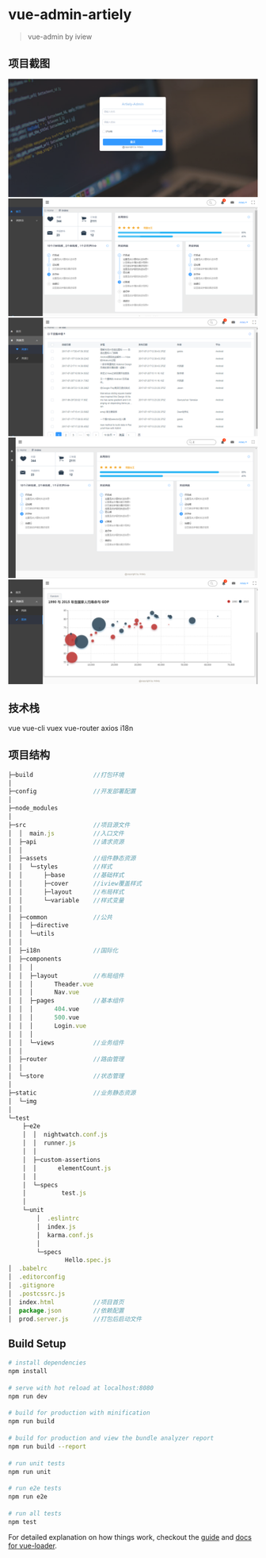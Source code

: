 # vue-admin-artiely

> vue-admin by iview
## 项目截图

![](login.png)
![](index.png)
![](list.png)
![](full.png)
![](chart.png)

## 技术栈
 vue 
 vue-cli
 vuex 
 vue-router 
 axios 
 i18n

## 项目结构
```javascript
├─build                 //打包环境
│      
├─config                //开发部署配置
│      
├─node_modules
│  
├─src                   //项目源文件
│  │  main.js           //入口文件       
│  ├─api                //请求资源
│  │      
│  ├─assets             //组件静态资源
│  │  └─styles          //样式
│  │      ├─base        //基础样式
│  │      ├─cover       //iview覆盖样式
│  │      ├─layout      //布局样式
│  │      └─variable    //样式变量
│  │              
│  ├─common             //公共
│  │  ├─directive       
│  │  └─utils           
│  │  
│  ├─i18n               //国际化             
│  ├─components     
│  │  │  
│  │  ├─layout          //布局组件
│  │  │      Theader.vue
│  │  │      Nav.vue
│  │  ├─pages           //基本组件
│  │  │      404.vue
│  │  │      500.vue
│  │  │      Login.vue
│  │  │      
│  │  └─views           //业务组件
│  │          
│  ├─router             //路由管理
│  │      
│  └─store              //状态管理
│              
├─static                //业务静态资源
│  └─img
│          
└─test
    ├─e2e
    │  │  nightwatch.conf.js
    │  │  runner.js
    │  │  
    │  ├─custom-assertions
    │  │      elementCount.js
    │  │      
    │  └─specs
    │          test.js
    │          
    └─unit
        │  .eslintrc
        │  index.js
        │  karma.conf.js
        │  
        └─specs
                Hello.spec.js
│  .babelrc
│  .editorconfig
│  .gitignore
│  .postcssrc.js
│  index.html           //项目首页
│  package.json         //依赖配置
│  prod.server.js       //打包后启动文件             
```
## Build Setup

``` bash
# install dependencies
npm install

# serve with hot reload at localhost:8080
npm run dev

# build for production with minification
npm run build

# build for production and view the bundle analyzer report
npm run build --report

# run unit tests
npm run unit

# run e2e tests
npm run e2e

# run all tests
npm test
```

For detailed explanation on how things work, checkout the [guide](http://vuejs-templates.github.io/webpack/) and [docs for vue-loader](http://vuejs.github.io/vue-loader).
